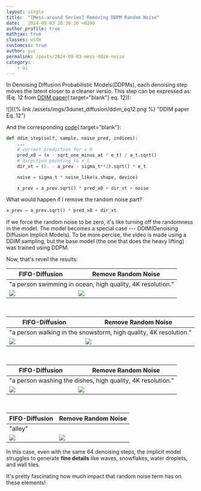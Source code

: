 ```yaml
---
layout: single
title:  "[Mess-around Series] Removing DDPM Random Noise"
date:   2024-09-03 20:38:16 +0200
author_profile: true
mathjax: true
classes: wide
customcss: true
author: yuc
permalink: /posts/2024-09-03-mess-ddim-noise
category:
    - ai
---
```


In Denoising Diffusion Probabilistic Models(DDPMs), each denoising step moves the latent closer to a cleaner versio. This step can be expressed as: (Eq. 12 from  [DDIM paper](https://arxiv.org/abs/2010.02502){:target="blank"} eq. 12)):

![]({% link /assets/imgs/3dunet_diffusion/ddim_eq12.png %} "DDIM paper Eq. 12")

And the corresponding [code](https://github.com/YCmove/FIFO-Diffusion_public/blob/4ef71d4d89b578e5d2f6c9c8c108ab45b5738baf/lvdm/models/samplers/ddim.py#L327){:target="blank"}:
```python
def ddim_step(self, sample, noise_pred, indices):
    ...
    # current prediction for x_0
    pred_x0 = (x - sqrt_one_minus_at * e_t) / a_t.sqrt()
    # direction pointing to x_t
    dir_xt = (1. - a_prev - sigma_t**2).sqrt() * e_t

    noise = sigma_t * noise_like(x.shape, device)

    x_prev = a_prev.sqrt() * pred_x0 + dir_xt + noise
```

What would happen if I remove the random noise part?
```python
x_prev = a_prev.sqrt() * pred_x0 + dir_xt
```

If we force the random noise to be zero, it's like turning off the randomness in the model. The model becomes a special case --- DDIM(Denoising Diffusion Implicit Models). To be more percise, the video is made using a DDIM sampling, but the base model (the one that does the heavy lifting) was trained using DDPM.

Now, that's reveil the results:

<table class="center">
<thead>
    <tr>
        <th colspan="1">FIFO-Diffusion</th>
        <th colspan="1">Remove Random Noise</th>
    </tr>
</thead>
<tbody>
<tr>
    <td colspan="2">"a person swimming in ocean, high quality, 4K resolution."</td>
</tr>
<tr>
    <td><img src="/assets/imgs/a_person_swimming_in_ocean/fifo_origin.gif"/></td>
    <td><img src="/assets/imgs/noDDIMnoise/ocean.gif"/></td>
</tr>
</tbody>
</table>
<br>

<table class="center">
<thead>
    <tr>
        <th colspan="1">FIFO-Diffusion</th>
        <th colspan="1">Remove Random Noise</th>
    </tr>
</thead>
<tbody>
<tr>
    <td colspan="2">"a person walking in the snowstorm, high quality, 4K resolution."</td>
</tr>
<tr>
    <td><img src="/assets/imgs/noDDIMnoise/snow_fifo.gif"/></td>
    <td><img src="/assets/imgs/noDDIMnoise/snow.gif"/></td>
</tr>
</tbody>
</table>

<br>

<table class="center">
<thead>
    <tr>
        <th colspan="1">FIFO-Diffusion</th>
        <th colspan="1">Remove Random Noise</th>
    </tr>
</thead>
<tbody>
<tr>
    <td colspan="2">"a person washing the dishes, high quality, 4K resolution."</td>
</tr>
<tr>
    <td><img src="/assets/imgs/noDDIMnoise/washdish_fifo.gif"/></td>
    <td><img src="/assets/imgs/noDDIMnoise/washdish.gif"/></td>
</tr>
</tbody>
</table>

<br>

<table class="center">
<thead>
    <tr>
        <th colspan="1">FIFO-Diffusion</th>
        <th colspan="1">Remove Random Noise</th>
    </tr>
</thead>
<tbody>
<tr>
    <td colspan="2">"alley"</td>
</tr>
<tr>
    <td><img src="/assets/imgs/noDDIMnoise/alley_fifo.gif"/></td>
    <td><img src="/assets/imgs/noDDIMnoise/alley.gif"/></td>
</tr>
</tbody>
</table>

In this case, even with the same 64 denoising steps, the implicit model struggles to generate **fine details** like waves, snowflakes, water droplets, and wall tiles.

It's pretty fascinating how much impact that random noise term has on these elements!
